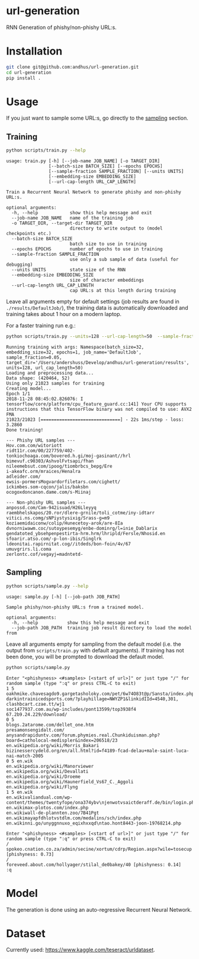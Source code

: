 # url-generation
RNN Generation of phishy/non-phishy URL:s.

# Installation
```bash
git clone git@github.com:andhus/url-generation.git
cd url-generation
pip install .
```

# Usage
If you just want to sample some URL:s, go directly to the [sampling](#sampling) 
section.

## Training
```bash
python scripts/train.py --help
```
```
usage: train.py [-h] [--job-name JOB_NAME] [-o TARGET_DIR]
                [--batch-size BATCH_SIZE] [--epochs EPOCHS]
                [--sample-fraction SAMPLE_FRACTION] [--units UNITS]
                [--embedding-size EMBEDDING_SIZE]
                [--url-cap-length URL_CAP_LENGTH]

Train a Recurrent Neural Network to generate phishy and non-phishy URL:s.

optional arguments:
  -h, --help            show this help message and exit
  --job-name JOB_NAME   name of the training job
  -o TARGET_DIR, --target-dir TARGET_DIR
                        directory to write output to (model checkpoints etc.)
  --batch-size BATCH_SIZE
                        batch size to use in training
  --epochs EPOCHS       number of epochs to use in training
  --sample-fraction SAMPLE_FRACTION
                        use only a sub sample of data (useful for debugging)
  --units UNITS         state size of the RNN
  --embedding-size EMBEDDING_SIZE
                        size of character embeddings
  --url-cap-length URL_CAP_LENGTH
                        cap URL:s at this length during training
```
Leave all arguments empty for default settings (job results are found in 
`./results/DefaultJob/`), the training data is automatically downloaded and training 
takes about 1 hour on a modern laptop. 

For a faster training run e.g.:

```bash
python scripts/train.py --units=128 --url-cap-length=50  --sample-fraction=0.05
```
```
Running training with args: Namespace(batch_size=32, embedding_size=32, epochs=1, job_name='DefaultJob', sample_fraction=0.05, target_dir='/Users/andershuss/Develop/andhus/url-generation/results', units=128, url_cap_length=50)
Loading and preprocessing data...
Data shape: (420464, 52)
Using only 21023 samples for training
Creating model...
Epoch 1/1
2018-11-28 08:45:02.826076: I tensorflow/core/platform/cpu_feature_guard.cc:141] Your CPU supports instructions that this TensorFlow binary was not compiled to use: AVX2 FMA
21023/21023 [==============================] - 22s 1ms/step - loss: 3.2860
Done training!

--- Phishy URL samples ---
Hov.com.com/witoriott
ridt11r.com/00/227759/402-
tonkiochoaga.com/bovered.h.gi/moj-gasinant//hrl
bimevuf.c90303/AshvolFvtsapi/fhan
nileemebsut.com/ipoog/tiombrbcs_bepg/Ere
i-akeafc.orm/mraices/Henalra
adleider.com/
ewsis-pormersMogvardorfiletars.com/cighett/
ickimbes.som-cqcon/jalis/baksbn
ocogoxdoncanon.dame.com/s-Miinaj

--- Non-phishy URL samples ---
anpossd.com/Cam-942isuad/H26Lleyyq
raembhelskapos/20.ror/dlere-grnile/toli_cotme/iny-idtarr
vitici.ns.comg/sNPiystysixig/Srass-g=m9
koziaemidaiconw/colip/Hunecetoy-arok/are-8Ia
dvnorniwawm.coc/sutoypesemyg/enbe-dominrg/l=inie_Dablarix
gendatoted_ybsehpenpestirta-hrm.hrm/lhripld/Fersle/Nhosid.en
sfoarir.atso.com/-p-lon-ibis/Singlrk
ldeonitai.rapirnitat.cog//itdeds/bon-foin/4v/67
umuvgrirs.li.coma
zerlontc.cof/vegayj=madntetd-
```

## Sampling
```bash
python scripts/sample.py --help
```
```
usage: sample.py [-h] [--job-path JOB_PATH]

Sample phishy/non-phishy URL:s from a trained model.

optional arguments:
  -h, --help           show this help message and exit
  --job-path JOB_PATH  training job result directory to load the model from
```
Leave all arguments empty for sampling from the default model (i.e. the output from 
`scripts/train.py` with default arguments). If training has not been done, you will 
be prompted to download the default model.

```bash
python scripts/sample.py
```
```
Enter "<phishyness> <#samples> [<start of url>]" or just type "/" for random sample (type ":q" or press CTRL-C to exit)
1 5
oakhmike.chavesagdo9.gargetasholoky.com/pet/6w74O83t@p/Sansta/index.php
darkintrainicedsports.com/?playhillage=NWYZP1&linkidIId=4540,301,
clashbcart.czae.tt/wj1
soc1477937.com.au/wp-includes/pont13599/top3938f4
67.2b9.24.229/download/
0 5
blogs.2atarome.com/dellet_one.htm
presamonsengidalt.com/
anysandrapiduntv.com/forum.phymies.real.Chunkiduisman.php?board=catholocal-medispler&index=206518/23
en.wikipedia.org/wiki/Morris_Bakari
bizinessercydeld.org/en/all.html?id=f4189-fcad-delau+male-saint-luca-nai-match-2005
0 5 en.wik         
en.wikipedia.org/wiki/Manorviewer
en.wikipedia.org/wiki/Devallati
en.wikipedia.org/wiki/Droeme
en.wikipedia.org/wiki/Haunerfield_Vs67_C._Aggoli
en.wikipedia.org/wiki/Flyng
1 5 en.wik
en.wikivaliandual.com/wp-content/themes/twentyfope/ona374ybv\njenwotvsaictderaff.de/bin/login.php
en.wikimax-plotos.com/index.php
en.wikiwall-de-plannten.zoo/7B41Pgt
en.wikimayapfdhlotvstdlm.com/medalins/sch/index.php
en.wikinni.go/unyggnnuxo_eqixhxxqd\ntao.hont8443-joon-19768214.php

Enter "<phishyness> <#samples> [<start of url>]" or just type "/" for random sample (type ":q" or press CTRL-C to exit)
/
spokeo.cnation.co.za/admin/secine/xortum/cdrp/Region.aspx?wile=tosecup [phishyness: 0.73]
/
foreveed.about.com/hollyager/stilal_de0bakey/40 [phishyness: 0.14]
:q
```

# Model
The generation is done using an auto-regressive Recurrent Neural Network.

# Dataset
Currently used: https://www.kaggle.com/teseract/urldataset.
